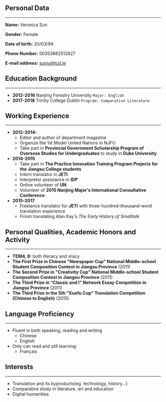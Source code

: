 ## Personal Data
* * *
**Name:** Veronica Sun

**Gender:** Female

**Date of birth:** 20/03/94

**Phone Number:** 00353892512827

**E-mail address:** sunju@tcd.ie

## Education Background
* * *
* **2012-2016** Nanjing Forestry University `Major: English`
* **2017-2018** Trinity College Dublin `Program: Comparative Literature`

## Working Experience ##
* * *
* **2012-2014:** 
  + Editor and author of department magazine
  + Organize the 1st Model United Nations in NJFU
  + Take part in **Provincial Government Scholarship Program of Overseas Studies for Undergraduates** to study in **Duke University**
* **2014-2015**
  + Take part in **The Practice Innovation Training Program Projects for the Jiangsu College students**
  + Intern translator in **JETI**
  + Interpretor assistance in **IDP**
  + Online volunteer of **UN**
  + Volunteer of **2015 Nanjing Major's International Consultative Conference**
* **2015-2017**
  + Freelance translator for **JETI** with three-hundred-thousand-word translation experience 
  + Finish translating Alan Kay's *The Early History of Smalltalk*
  
## Personal Qualities, Academic Honors and Activity
* * *
* **TEM4, 8:** both literacy and oracy
* **The First Prize in Chinese "Newspaper Cup" National Middle-school Student Composition Contest in Jiangsu Province** \(2011)
* **The Second Prize in "Creativity Cup" National Middle-school Student Composition Contest in Jiangsu Province** \(2011)
* **The Third Prize in “Classic and I” Network Essay Competition in Jiangsu Province** \(2011)
* **The Third Prize in the 5th "Xuefu Cup" Translation Competition \(Chinese to English)** \(2015)

## Language Proficiency
* * *
* Fluent in both speaking, reading and writing
  + Chinese
  + English
* Only can read and still learning:
  + Français
  
## Interests
* * *
* Translation and its byproducts(eg. technology, history...)
* Comparative study in literature, art and education
* Digital humanities 

